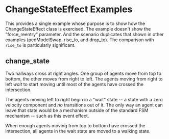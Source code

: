 # ChangeStateEffect Examples

This provides a single example whose purpose is to show how the ChangeStateEffect class is 
exercised. The example doesn't show the "force_reentry" parameter. And the scenario duplicates that
shown in other examples (pedModelSwap, rise_to, and drop_to). The comparison with `rise_to` is
particularly significant.

## change_state

Two hallways cross at right angles. One group of agents move from top to bottom, the other moves
from right to left. The agents moving from right to left _wait_ to start moving until most of the
agents have crossed the intersection.

The agents moving left to right begin in a "wait" state -- a state with a zero velocity component
and _no_ transitions out of it. The only way an agent can leave that state would be a mechanism
outside of the standard FSM mechanism -- such as this event effect.

When enough agents moving from top to bottom have crossed the intersection, all agents in the wait
state are moved to a walking state.
